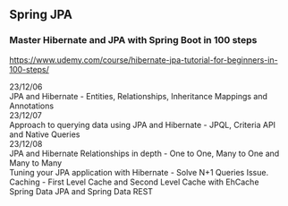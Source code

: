 ## Spring JPA
### Master Hibernate and JPA with Spring Boot in 100 steps
https://www.udemy.com/course/hibernate-jpa-tutorial-for-beginners-in-100-steps/

23/12/06  
JPA and Hibernate - Entities, Relationships, Inheritance Mappings and Annotations  
23/12/07  
Approach to querying data using JPA and Hibernate - JPQL, Criteria API and Native Queries  
23/12/08  
JPA and Hibernate Relationships in depth - One to One, Many to One and Many to Many  
Tuning your JPA application with Hibernate - Solve N+1 Queries Issue.   
Caching - First Level Cache and Second Level Cache with EhCache  
Spring Data JPA and Spring Data REST  
